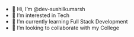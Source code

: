 - 👋 Hi, I’m @dev-sushilkumarsh
- 👀 I’m interested in Tech
- 🌱 I’m currently learning Full Stack Development
- 💞️ I’m looking to collaborate with my College
<!---
- 📫 How to reach me ...
--->

<!---
dev-sushilkumarsh/dev-sushilkumarsh is a ✨ special ✨ repository because its `README.md` (this file) appears on your GitHub profile.
You can click the Preview link to take a look at your changes.
--->
